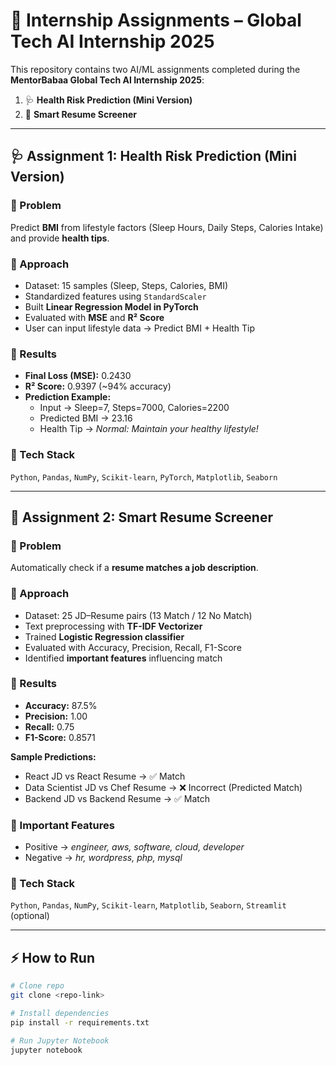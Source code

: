 # 🚀 Internship Assignments – Global Tech AI Internship 2025

This repository contains two AI/ML assignments completed during the **MentorBabaa Global Tech AI Internship 2025**:

1. 🩺 **Health Risk Prediction (Mini Version)**  
2. 🤖 **Smart Resume Screener**  

---

## 🩺 Assignment 1: Health Risk Prediction (Mini Version)

### 🔹 Problem
Predict **BMI** from lifestyle factors (Sleep Hours, Daily Steps, Calories Intake) and provide **health tips**.

### 🔹 Approach
- Dataset: 15 samples (Sleep, Steps, Calories, BMI)  
- Standardized features using `StandardScaler`  
- Built **Linear Regression Model in PyTorch**  
- Evaluated with **MSE** and **R² Score**  
- User can input lifestyle data → Predict BMI + Health Tip  

### 🔹 Results
- **Final Loss (MSE):** 0.2430  
- **R² Score:** 0.9397 (~94% accuracy)  
- **Prediction Example:**  
  - Input → Sleep=7, Steps=7000, Calories=2200  
  - Predicted BMI → 23.16  
  - Health Tip → *Normal: Maintain your healthy lifestyle!*  

### 🔹 Tech Stack
`Python`, `Pandas`, `NumPy`, `Scikit-learn`, `PyTorch`, `Matplotlib`, `Seaborn`

---

## 🤖 Assignment 2: Smart Resume Screener

### 🔹 Problem
Automatically check if a **resume matches a job description**.

### 🔹 Approach
- Dataset: 25 JD–Resume pairs (13 Match / 12 No Match)  
- Text preprocessing with **TF-IDF Vectorizer**  
- Trained **Logistic Regression classifier**  
- Evaluated with Accuracy, Precision, Recall, F1-Score  
- Identified **important features** influencing match  

### 🔹 Results
- **Accuracy:** 87.5%  
- **Precision:** 1.00  
- **Recall:** 0.75  
- **F1-Score:** 0.8571  

**Sample Predictions:**  
- React JD vs React Resume → ✅ Match  
- Data Scientist JD vs Chef Resume → ❌ Incorrect (Predicted Match)  
- Backend JD vs Backend Resume → ✅ Match  

### 🔹 Important Features
- Positive → *engineer, aws, software, cloud, developer*  
- Negative → *hr, wordpress, php, mysql*  

### 🔹 Tech Stack
`Python`, `Pandas`, `NumPy`, `Scikit-learn`, `Matplotlib`, `Seaborn`, `Streamlit` (optional)

---

## ⚡ How to Run
```bash
# Clone repo
git clone <repo-link>

# Install dependencies
pip install -r requirements.txt

# Run Jupyter Notebook
jupyter notebook
